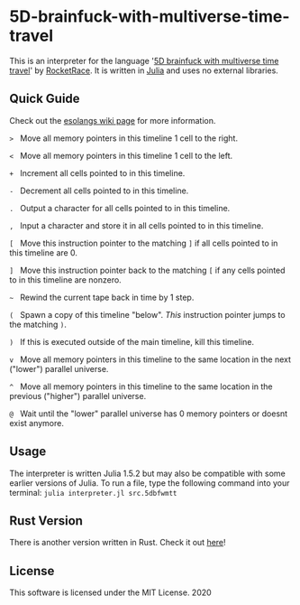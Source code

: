 # 5D-brainfuck-with-multiverse-time-travel

This is an interpreter for the language '[5D brainfuck with multiverse time travel](https://esolangs.org/wiki/5D_Brainfuck_With_Multiverse_Time_Travel)' by [RocketRace](https://esolangs.org/wiki/User:RocketRace). It is written in [Julia](https://julialang.org/) and uses no external libraries.

## Quick Guide
Check out the [esolangs wiki page](https://esolangs.org/wiki/5D_Brainfuck_With_Multiverse_Time_Travel) for more information.


  `>`&nbsp;&nbsp;&nbsp;Move all memory pointers in this timeline 1 cell to the right.
  
  `<`&nbsp;&nbsp;&nbsp;Move all memory pointers in this timeline 1 cell to the left.
  
  `+`&nbsp;&nbsp;&nbsp;Increment all cells pointed to in this timeline.
  
  `-`&nbsp;&nbsp;&nbsp;Decrement all cells pointed to in this timeline.
  
  `.`&nbsp;&nbsp;&nbsp;Output a character for all cells pointed to in this timeline.
  
  `,`&nbsp;&nbsp;&nbsp;Input a character and store it in all cells pointed to in this timeline.
  
  `[`&nbsp;&nbsp;&nbsp;Move this instruction pointer to the matching `]` if all cells pointed to in this timeline are 0.
  
  `]`&nbsp;&nbsp;&nbsp;Move this instruction pointer back to the matching `[` if any cells pointed to in this timeline are nonzero.
  
  `~`&nbsp;&nbsp;&nbsp;Rewind the current tape back in time by 1 step.
  
  `(`&nbsp;&nbsp;&nbsp;Spawn a copy of this timeline "below". _This_ instruction pointer jumps to the matching `)`.
  
  `)`&nbsp;&nbsp;&nbsp;If this is executed outside of the main timeline, kill this timeline.
  
  `v`&nbsp;&nbsp;&nbsp;Move all memory pointers in this timeline to the same location in the next ("lower") parallel universe.
  
  `^`&nbsp;&nbsp;&nbsp;Move all memory pointers in this timeline to the same location in the previous ("higher") parallel universe.
  
  `@`&nbsp;&nbsp;&nbsp;Wait until the "lower" parallel universe has 0 memory pointers or doesnt exist anymore.
  
  
## Usage
The interpreter is written Julia 1.5.2 but may also be compatible with some earlier versions of Julia. To run a file, type the following command into your terminal:
`julia interpreter.jl src.5dbfwmtt`
    
    
## Rust Version
There is another version written in Rust. Check it out [here](https://github.com/RocketRace/fivedbf)!
    
## License
  This software is licensed under the MIT License. 2020
